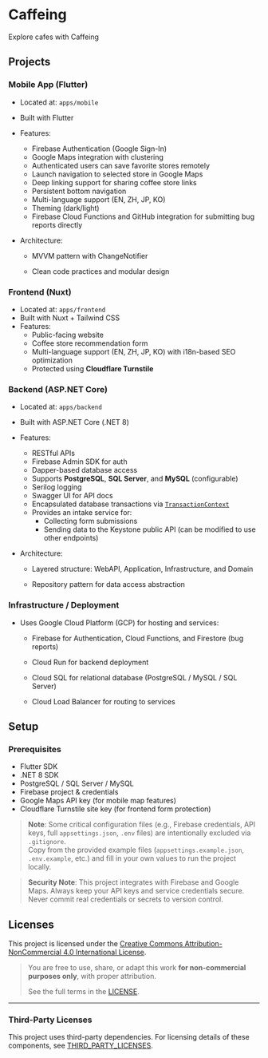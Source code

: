 # Caffeing

Explore cafes with Caffeing

## Projects

### Mobile App (Flutter)
- Located at: `apps/mobile`
- Built with Flutter
- Features:
  - Firebase Authentication (Google Sign-In)
  - Google Maps integration with clustering
  - Authenticated users can save favorite stores remotely
  - Launch navigation to selected store in Google Maps
  - Deep linking support for sharing coffee store links
  - Persistent bottom navigation
  - Multi-language support (EN, ZH, JP, KO)
  - Theming (dark/light)
  - Firebase Cloud Functions and GitHub integration for submitting bug reports directly

- Architecture:

  - MVVM pattern with ChangeNotifier

  - Clean code practices and modular design

### Frontend (Nuxt)
- Located at: `apps/frontend`
- Built with Nuxt + Tailwind CSS
- Features:
  - Public-facing website
  - Coffee store recommendation form
  - Multi-language support (EN, ZH, JP, KO) with i18n-based SEO optimization
  - Protected using **Cloudflare Turnstile**

### Backend (ASP.NET Core)
- Located at: `apps/backend`
- Built with ASP.NET Core (.NET 8)
- Features:
  - RESTful APIs
  - Firebase Admin SDK for auth
  - Dapper-based database access
  - Supports **PostgreSQL**, **SQL Server**, and **MySQL** (configurable)
  - Serilog logging
  - Swagger UI for API docs
  - Encapsulated database transactions via [`TransactionContext`](https://github.com/aeg6430/Caffeing/blob/main/apps/backend/Caffeing.Infrastructure/Contexts/TransactionContext.cs)
  - Provides an intake service for:
    - Collecting form submissions
    - Sending data to the Keystone public API (can be modified to use other endpoints)

- Architecture:

    - Layered structure: WebAPI, Application, Infrastructure, and Domain

    - Repository pattern for data access abstraction



### Infrastructure / Deployment

- Uses Google Cloud Platform (GCP) for hosting and services:

    - Firebase for Authentication, Cloud Functions, and Firestore (bug reports)

    - Cloud Run for backend deployment

    - Cloud SQL for relational database (PostgreSQL / MySQL / SQL Server)

    - Cloud Load Balancer for routing to services


## Setup

### Prerequisites
- Flutter SDK
- .NET 8 SDK
- PostgreSQL / SQL Server / MySQL
- Firebase project & credentials
- Google Maps API key (for mobile map features)
- Cloudflare Turnstile site key (for frontend form protection)

> **Note**: Some critical configuration files (e.g., Firebase credentials, API keys, full `appsettings.json`, `.env` files) are intentionally excluded via `.gitignore`.  
> Copy from the provided example files (`appsettings.example.json`, `.env.example`, etc.) and fill in your own values to run the project locally.

> **Security Note**: This project integrates with Firebase and Google Maps. Always keep your API keys and service credentials secure. Never commit real credentials or secrets to version control.



## Licenses

This project is licensed under the [Creative Commons Attribution-NonCommercial 4.0 International License](https://creativecommons.org/licenses/by-nc/4.0/).

> You are free to use, share, or adapt this work **for non-commercial purposes only**, with proper attribution.
>
> See the full terms in the [LICENSE](./LICENSE.md).

---

### Third-Party Licenses

This project uses third-party dependencies. For licensing details of these components, see [THIRD_PARTY_LICENSES](./THIRD_PARTY_LICENSES.md).

